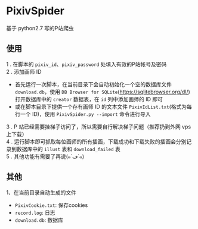 # PixivSpider
基于 python2.7 写的P站爬虫
## 使用
1 . 在脚本的 `pixiv_id`、`pixiv_password` 处填入有效的P站帐号及密码  
2 . 添加画师 ID  
 - 首先运行一次脚本，在当前目录下会自动初始化一个空的数据库文件 `download.db`，使用 `DB Browser for SQLite`(https://sqlitebrowser.org/dl/) 打开数据库中的 `creator` 数据表，在 `id` 列中添加画师的 ID 即可  
 - 或在脚本目录下提供一个存有画师 ID 的文本文件 `PixivIdList.txt`(格式为每行一个 ID)，使用 `PixivSpider.py --import` 命令进行导入  

3 . P 站已经需要挂梯子访问了，所以需要自行解决梯子问题（推荐扔到外网 vps 上下载）  
4 . 运行脚本即可抓取每位画师的所有插画，下载成功和下载失败的插画会分别记录到数据库中的 `illust` 表和 `download_failed` 表  
5 . 其他功能有需要了再说(๑´ڡ`๑)  
## 其他
1、在当前目录自动生成的文件<br>
- `PixivCookie.txt`: 保存cookies<br>
- `record.log`: 日志<br>
- `download.db`: 数据库<br>
